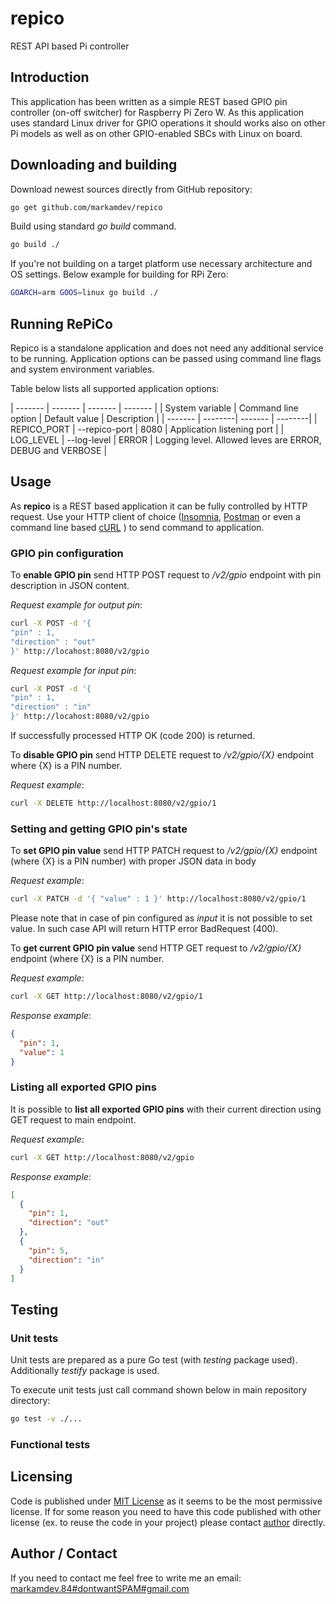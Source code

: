 # repico

REST API based Pi controller

## Introduction

This application has been written as a simple REST based GPIO pin controller (on-off switcher) for Raspberry Pi Zero W. As this application uses standard Linux driver for GPIO operations it should works also on other Pi models as well as on other GPIO-enabled SBCs with Linux on board.

## Downloading and building

Download newest sources directly from GitHub repository:

```bash
go get github.com/markamdev/repico
```

Build using standard *go build* command.

```bash
go build ./
```

If you're not building on a target platform use necessary architecture and OS settings. Below example for building for RPi Zero:

```bash
GOARCH=arm GOOS=linux go build ./
```

## Running RePiCo

Repico is a standalone application and does not need any additional service to be running. Application options can be passed using command line flags and system environment variables.

Table below lists all supported application options:

| ------- | ------- | ------- | ------- |
| System variable | Command line option | Default value | Description |
| ------- | --------| ------- | --------|
| REPICO_PORT | --repico-port | 8080 | Application listening port |
| LOG_LEVEL | --log-level | ERROR | Logging level. Allowed leves are ERROR, DEBUG and VERBOSE |

## Usage

As **repico** is a REST based application it can be fully controlled by HTTP request. Use your HTTP client of choice ([Insomnia](https://insomnia.rest/), [Postman](https://www.postman.com/) or even a command line based [cURL](https://curl.se/) ) to send command to application.

### GPIO pin configuration

To **enable GPIO pin** send HTTP POST request to */v2/gpio* endpoint with pin description in JSON content.

*Request example for output pin*:

```bash
curl -X POST -d '{
"pin" : 1,
"direction" : "out"
}' http://locahost:8080/v2/gpio
```

*Request example for input pin*:

```bash
curl -X POST -d '{
"pin" : 1,
"direction" : "in"
}' http://locahost:8080/v2/gpio
```

If successfully processed HTTP OK (code 200) is returned.

To **disable GPIO pin** send HTTP DELETE request to */v2/gpio/{X}* endpoint where {X} is a PIN number.

*Request example*:

```bash
curl -X DELETE http://localhost:8080/v2/gpio/1
```

### Setting and getting GPIO pin's state

To **set GPIO pin value** send HTTP PATCH request to */v2/gpio/{X}* endpoint (where {X} is a PIN number) with proper JSON data in body

*Request example*:

```bash
curl -X PATCH -d '{ "value" : 1 }' http://localhost:8080/v2/gpio/1
```

Please note that in case of pin configured as *input* it is not possible to set value. In such case API will return HTTP error BadRequest (400).

To **get current GPIO pin value** send HTTP GET request to */v2/gpio/{X}* endpoint (where {X} is a PIN number.

*Request example*:

```bash
curl -X GET http://localhost:8080/v2/gpio/1
```

*Response example*:

```json
{
  "pin": 1,
  "value": 1
}
```

### Listing all exported GPIO pins

It is possible to **list all exported GPIO pins** with their current direction using GET request to main endpoint.

*Request example*:

```bash
curl -X GET http://localhost:8080/v2/gpio
```

*Response example*:

```json
[
  {
    "pin": 1,
    "direction": "out"
  },
  {
    "pin": 5,
    "direction": "in"
  }
]
```

## Testing

### Unit tests

Unit tests are prepared as a pure Go test (with *testing* package used). Additionally *testify* package is used.

To execute unit tests just call command shown below in main repository directory:

```bash
go test -v ./...
```

### Functional tests

## Licensing

Code is published under [MIT License](https://opensource.org/licenses/MIT) as it seems to be the most permissive license. If for some reason you need to have this code published with other license (ex. to reuse the code in your project) please contact [author](#author-/-contact) directly.

## Author / Contact

If you need to contact me feel free to write me an email:
[markamdev.84#dontwantSPAM#gmail.com](mailto:)
